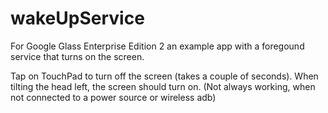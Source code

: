 # wakeUpService
For Google Glass Enterprise Edition 2 an example app with a foregound service that turns on the screen.

Tap on TouchPad to turn off the screen (takes a couple of seconds).
When tilting the head left, the screen should turn on. (Not always working, when not connected to a power source or wireless adb)
